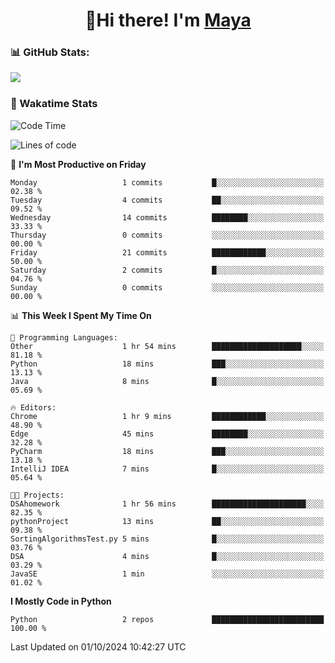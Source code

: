  <h1 align="center">👋Hi there! I'm <a href="https://liumyblog.cn">Maya</a></h1>

### 📊 GitHub Stats:
<p href="https://github.com/anuraghazra/github-readme-stats">
<img align="left" src="https://github-readme-stats.vercel.app/api?username=liumy-lay&show_icons=true&title_color=ffffff&icon_color=ffffff&text_color=ffffff&bg_color=D80835&hide_title=true" />
</p>
<br clear="left"/>

### 🚀 Wakatime Stats
<!--START_SECTION:waka-->
![Code Time](http://img.shields.io/badge/Code%20Time-102%20hrs%209%20mins-blue)

![Lines of code](https://img.shields.io/badge/From%20Hello%20World%20I%27ve%20Written-0%20lines%20of%20code-blue)

📅 **I'm Most Productive on Friday** 

```text
Monday                   1 commits           █░░░░░░░░░░░░░░░░░░░░░░░░   02.38 % 
Tuesday                  4 commits           ██░░░░░░░░░░░░░░░░░░░░░░░   09.52 % 
Wednesday                14 commits          ████████░░░░░░░░░░░░░░░░░   33.33 % 
Thursday                 0 commits           ░░░░░░░░░░░░░░░░░░░░░░░░░   00.00 % 
Friday                   21 commits          ████████████░░░░░░░░░░░░░   50.00 % 
Saturday                 2 commits           █░░░░░░░░░░░░░░░░░░░░░░░░   04.76 % 
Sunday                   0 commits           ░░░░░░░░░░░░░░░░░░░░░░░░░   00.00 % 
```


📊 **This Week I Spent My Time On** 

```text
💬 Programming Languages: 
Other                    1 hr 54 mins        ████████████████████░░░░░   81.18 % 
Python                   18 mins             ███░░░░░░░░░░░░░░░░░░░░░░   13.13 % 
Java                     8 mins              █░░░░░░░░░░░░░░░░░░░░░░░░   05.69 % 

🔥 Editors: 
Chrome                   1 hr 9 mins         ████████████░░░░░░░░░░░░░   48.90 % 
Edge                     45 mins             ████████░░░░░░░░░░░░░░░░░   32.28 % 
PyCharm                  18 mins             ███░░░░░░░░░░░░░░░░░░░░░░   13.18 % 
IntelliJ IDEA            7 mins              █░░░░░░░░░░░░░░░░░░░░░░░░   05.64 % 

🐱‍💻 Projects: 
DSAhomework              1 hr 56 mins        █████████████████████░░░░   82.35 % 
pythonProject            13 mins             ██░░░░░░░░░░░░░░░░░░░░░░░   09.38 % 
SortingAlgorithmsTest.py 5 mins              █░░░░░░░░░░░░░░░░░░░░░░░░   03.76 % 
DSA                      4 mins              █░░░░░░░░░░░░░░░░░░░░░░░░   03.29 % 
JavaSE                   1 min               ░░░░░░░░░░░░░░░░░░░░░░░░░   01.02 % 
```

**I Mostly Code in Python** 

```text
Python                   2 repos             █████████████████████████   100.00 % 
```




 Last Updated on 01/10/2024 10:42:27 UTC
<!--END_SECTION:waka-->
